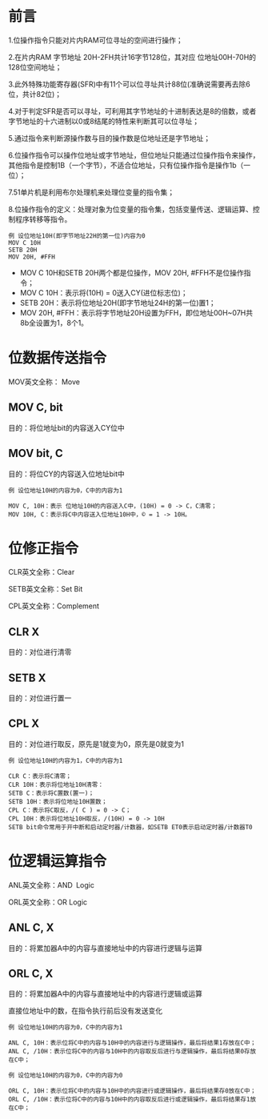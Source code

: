# 前言
1.位操作指令只能对片内RAM可位寻址的空间进行操作；

2.在片内RAM 字节地址 20H-2FH共计16字节128位，其对应 位地址00H-70H的128位空间地址；

3.此外特殊功能寄存器(SFR)中有11个可以位寻址共计88位(准确说需要再去除6位，共计82位)；

4.对于判定SFR是否可以寻址，可利用其字节地址的十进制表达是8的倍数，或者字节地址的十六进制以0或8结尾的特性来判断其可以位寻址；

5.通过指令来判断源操作数与目的操作数是位地址还是字节地址；

6.位操作指令可以操作位地址或字节地址，但位地址只能通过位操作指令来操作，其他指令是控制1B（一个字节），不适合位地址，只有位操作指令是操作1b（一位）；

7.51单片机是利用布尔处理机来处理位变量的指令集；

8.位操作指令的定义：处理对象为位变量的指令集，包括变量传送、逻辑运算、控制程序转移等指令。
```
例 设位地址10H(即字节地址22H的第一位)内容为0
MOV C 10H
SETB 20H
MOV 20H, #FFH
```
- MOV C 10H和SETB 20H两个都是位操作，MOV 20H, #FFH不是位操作指令；
- MOV C 10H：表示将(10H) = 0送入CY(进位标志位)；
- SETB 20H：表示将位地址20H(即字节地址24H的第一位)置1；
- MOV 20H, #FFH：表示将字节地址20H设置为FFH，即位地址00H~07H共8b全设置为1，8个1。


# 位数据传送指令
MOV英文全称： Move
## MOV C, bit
目的：将位地址bit的内容送入CY位中
## MOV bit, C
目的：将位CY的内容送入位地址bit中

```
例 设位地址10H的内容为0，C中的内容为1

MOV C, 10H：表示 位地址10H的内容送入C中，(10H) = 0 -> C，C清零；
MOV 10H, C：表示将C中内容送入位地址10H中，© = 1 -> 10H。
```
# 位修正指令
CLR英文全称：Clear

SETB英文全称：Set Bit

CPL英文全称：Complement
## CLR X
目的：对位进行清零
## SETB X
目的：对位进行置一
## CPL X
目的：对位进行取反，原先是1就变为0，原先是0就变为1
```
例 设位地址10H的内容为1，C中的内容为1

CLR C：表示将C清零；
CLR 10H：表示将位地址10H清零：
SETB C：表示将C置数(置一)；
SETB 10H：表示将位地址10H置数；
CPL C：表示将C取反，/( C ) = 0 -> C；
CPL 10H：表示将位地址10H取反，/(10H) = 0 -> 10H
SETB bit命令常用于开中断和启动定时器/计数器，如SETB ET0表示启动定时器/计数器T0
```
# 位逻辑运算指令
ANL英文全称：AND Logic

ORL英文全称：OR Logic
## ANL C, X
目的：将累加器A中的内容与直接地址中的内容进行逻辑与运算
## ORL C, X
目的：将累加器A中的内容与直接地址中的内容进行逻辑或运算

直接位地址中的数，在指令执行前后没有发送变化
```
例 设位地址10H的内容为0，C中的内容为1

ANL C, 10H：表示位将C中的内容与10H中的内容进行与逻辑操作，最后将结果1存放在C中；
ANL C, /10H：表示位将C中的内容与10H中的内容取反后进行与逻辑操作，最后将结果0存放在C中；
```
```
例 设位地址10H的内容为0，C中的内容为0

ORL C, 10H：表示位将C中的内容与10H中的内容进行或逻辑操作，最后将结果存0放在C中；
ORL C, /10H：表示位将C中的内容与10H中的内容取反后进行或逻辑操作，最后将结果存1放在C中；
```
